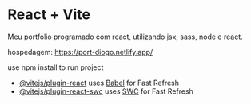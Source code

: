 # React + Vite
Meu portfolio programado com react, utilizando jsx, sass, node e react.

hospedagem: https://port-diogo.netlify.app/

use npm install to run project
- [@vitejs/plugin-react](https://github.com/vitejs/vite-plugin-react/blob/main/packages/plugin-react/README.md) uses [Babel](https://babeljs.io/) for Fast Refresh
- [@vitejs/plugin-react-swc](https://github.com/vitejs/vite-plugin-react-swc) uses [SWC](https://swc.rs/) for Fast Refresh
